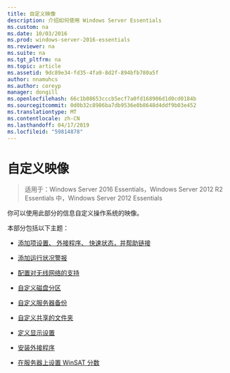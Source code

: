 ```yaml
---
title: 自定义映像
description: 介绍如何使用 Windows Server Essentials
ms.custom: na
ms.date: 10/03/2016
ms.prod: windows-server-2016-essentials
ms.reviewer: na
ms.suite: na
ms.tgt_pltfrm: na
ms.topic: article
ms.assetid: 9dc89e34-fd35-4fa9-8d2f-894bfb780a5f
author: nnamuhcs
ms.author: coreyp
manager: dongill
ms.openlocfilehash: 66c1b08653cccb5ecf7a0fd168906d1d0cd0184b
ms.sourcegitcommit: 0d0b32c8986ba7db9536e0b8648d4ddf9b03e452
ms.translationtype: MT
ms.contentlocale: zh-CN
ms.lasthandoff: 04/17/2019
ms.locfileid: "59814878"
---
```

# <a name="customize-the-image"></a>自定义映像

>适用于：Windows Server 2016 Essentials，Windows Server 2012 R2 Essentials 中，Windows Server 2012 Essentials

你可以使用此部分的信息自定义操作系统的映像。  
  
 本部分包括以下主题：  
  
-   [添加项设置、 外接程序、 快速状态，并帮助链接](Add-Entries-to-SETUP--ADD-INS--QUICK-STATUS--and-HELP-Links.md)  
  
-   [添加运行状况警报](Add-Health-Alerts.md)  
  
-   [配置对无线网络的支持](Configure-Support-for-a-Wireless-Network.md)  
  
-   [自定义磁盘分区](Customize-Disk-Partitions.md)  
  
-   [自定义服务器备份](Customize-Server-Backup.md)  
  
-   [自定义共享的文件夹](Customize-Shared-Folders.md)  
  
-   [定义显示设置](Define-Display-Settings.md)  
  
-   [安装外接程序](Install-Add-Ins.md)  
  
-   [在服务器上设置 WinSAT 分数](Set-the-WinSAT-Score-on-the-Server.md)